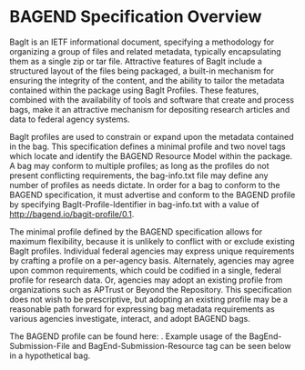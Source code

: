 # BAGEND Specification Overview

BagIt is an IETF informational document, specifying a methodology for organizing a group of files and related metadata, typically encapsulating them as a single zip or tar file.  Attractive features of BagIt include a structured layout of the files being packaged, a built-in mechanism for ensuring the integrity of the content, and the ability to tailor the metadata contained within the package using BagIt Profiles.  These features, combined with the availability of tools and software that create and process bags, make it an attractive mechanism for depositing research articles and data to federal agency systems.

BagIt profiles are used to constrain or expand upon the metadata contained in the bag.  This specification defines a minimal profile and two novel tags which locate and identify the BAGEND Resource Model within the package.  A bag may conform to multiple profiles; as long as the profiles do not present conflicting requirements, the bag-info.txt file may define any number of profiles as needs dictate.  In order for a bag to conform to the BAGEND specification, it must advertise and conform to the BAGEND profile by specifying BagIt-Profile-Identifier in bag-info.txt with a value of http://bagend.io/bagit-profile/0.1.

The minimal profile defined by the BAGEND specification allows for maximum flexibility, because it is unlikely to conflict with or exclude existing BagIt profiles.  Individual federal agencies may express unique requirements by crafting a profile on a per-agency basis.  Alternately, agencies may agree upon common requirements, which could be codified in a single, federal profile for research data.  Or, agencies may adopt an existing profile from organizations such as APTrust or Beyond the Repository.  This specification does not wish to be prescriptive, but adopting an existing profile may be a reasonable path forward for expressing bag metadata requirements as various agencies investigate, interact, and adopt BAGEND bags.

The BAGEND profile can be found here: <TODO LINK>.  Example usage of the BagEnd-Submission-File and BagEnd-Submission-Resource tag can be seen below in a hypothetical bag.
